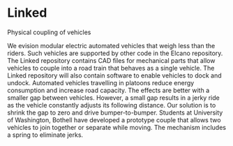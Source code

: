 # Linked
Physical coupling of vehicles

We evision modular electric automated vehicles that weigh less than the riders. Such vehicles are supported by other code in the Elcano repository. The Linked repository contains CAD files for mechanical parts that allow vehicles to couple into a road train that behaves as a single vehicle. The Linked repository will also contain software to enable vehicles to dock and undock.
Automated vehicles travelling in platoons reduce energy consumption and increase road capacity. The effects are better with a smaller gap between vehicles. However, a small gap results in a jerky ride as the vehicle constantly adjusts its following distance. Our solution is to shrink the gap to zero and drive bumper-to-bumper. Students at University of Washington, Bothell have developed a prototype couple that allows two vehicles to join together or separate while moving. The mechanism includes a spring to eliminate jerks.
